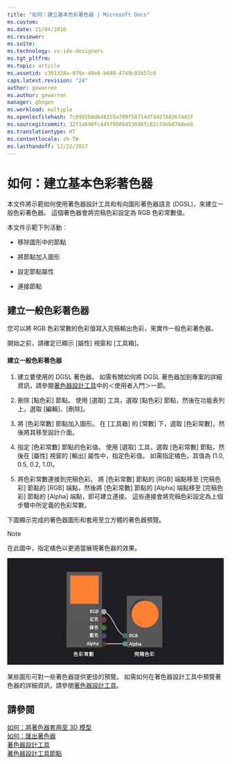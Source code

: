 ```yaml
---
title: "如何：建立基本色彩著色器 | Microsoft Docs"
ms.custom: 
ms.date: 11/04/2016
ms.reviewer: 
ms.suite: 
ms.technology: vs-ide-designers
ms.tgt_pltfrm: 
ms.topic: article
ms.assetid: c301328a-079a-49e8-b688-4749c01657c0
caps.latest.revision: "24"
author: gewarren
ms.author: gewarren
manager: ghogen
ms.workload: multiple
ms.openlocfilehash: 7c0992b8db46155a709f58714dfd427882674d2f
ms.sourcegitcommit: 32f1a690fc445f9586d53698fc82c7debd784eeb
ms.translationtype: HT
ms.contentlocale: zh-TW
ms.lasthandoff: 12/22/2017
---
```

# <a name="how-to-create-a-basic-color-shader"></a>如何：建立基本色彩著色器
本文件將示範如何使用著色器設計工具和有向圖形著色器語言 (DGSL)，來建立一般色彩著色器。 這個著色器會將完稿色彩設定為 RGB 色彩常數值。  
  
 本文件示範下列活動︰  
  
-   移除圖形中的節點  
  
-   將節點加入圖形  
  
-   設定節點屬性  
  
-   連接節點  
  
## <a name="creating-a-flat-color-shader"></a>建立一般色彩著色器  
 您可以將 RGB 色彩常數的色彩值寫入完稿輸出色彩，來實作一般色彩著色器。  
  
 開始之前，請確定已顯示 [屬性] 視窗和 [工具箱]。  
  
#### <a name="to-create-a-flat-color-shader"></a>建立一般色彩著色器  
  
1.  建立要使用的 DGSL 著色器。 如需有關如何將 DGSL 著色器加到專案的詳細資訊，請參閱[著色器設計工具](../designers/shader-designer.md)中的＜使用者入門＞一節。  
  
2.  刪除 [點色彩] 節點。 使用 [選取] 工具，選取 [點色彩] 節點，然後在功能表列上，選取 [編輯]、[刪除]。  
  
3.  將 [色彩常數] 節點加入圖形。 在 [工具箱] 的 [常數] 下，選取 [色彩常數]，然後將其移至設計介面。  
  
4.  指定 [色彩常數] 節點的色彩值。 使用 [選取] 工具，選取 [色彩常數] 節點，然後在 [屬性] 視窗的 [輸出] 屬性中，指定色彩值。 如需指定橘色，其值為 (1.0, 0.5, 0.2, 1.0)。  
  
5.  將色彩常數連接到完稿色彩。 將 [色彩常數] 節點的 [RGB] 端點移至 [完稿色彩] 節點的 [RGB] 端點，然後將 [色彩常數] 節點的 [Alpha] 端點移至 [完稿色彩] 節點的 [Alpha] 端點，即可建立連接。 這些連接會將完稿色彩設定為上個步驟中所定義的色彩常數。  
  
 下圖顯示完成的著色器圖形和套用至立方體的著色器預覽。  
  
> [!NOTE]
>  在此圖中，指定橘色以更適當展現著色器的效果。  
  
 ![3D 模型上的著色器圖形及其結果](../designers/media/digit-flat-color-effect.png "Digit-Flat-Color-Effect")  
  
 某些圖形可對一些著色器提供更佳的預覽。 如需如何在著色器設計工具中預覽著色器的詳細資訊，請參閱[著色器設計工具](../designers/shader-designer.md)。  
  
## <a name="see-also"></a>請參閱  
 [如何：將著色器套用至 3D 模型](../designers/how-to-apply-a-shader-to-a-3-d-model.md)   
 [如何：匯出著色器](../designers/how-to-export-a-shader.md)   
 [著色器設計工具](../designers/shader-designer.md)   
 [著色器設計工具節點](../designers/shader-designer-nodes.md)
